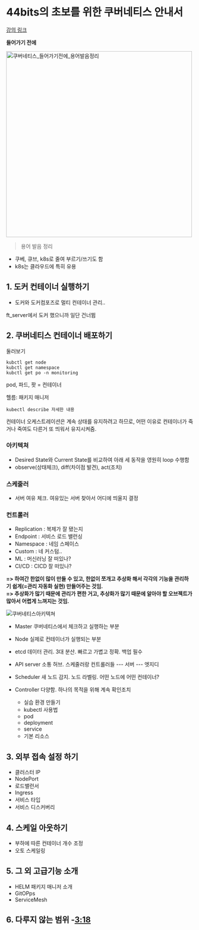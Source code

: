 # 44bits의 초보를 위한 쿠버네티스 안내서

[강의 링크](https://www.youtube.com/watch?v=c4boZ4iFStg&list=PLIUCBpK1dpsNf1m-2kiosmfn2nXfljQgb&index=3)

**들어가기 전에**

<img width="500" alt="쿠버네티스_들어가기전에_용어발음정리" src="https://user-images.githubusercontent.com/53321189/104146876-a25a4680-540f-11eb-9f14-2e9113e7632b.png">

> 용어 발음 정리

- 쿠베, 큐브, k8s로 줄여 부르기/쓰기도 함
- k8s는 클라우드에 특히 유용


## 1. 도커 컨테이너 실행하기
  - 도커와 도커컴포즈로 멀티 컨테이너 관리..

ft_server에서 도커 했으니까 일단 건너뜀

## 2. 쿠버네티스 컨테이너 배포하기

둘러보기

~~~
kubctl get node
kubctl get namespace
kubctl get po -n monitoring
~~~

pod, 파드, 팟 = 컨테이너

헬름: 패키지 매니저

~~~
kubectl describe 자세한 내용
~~~

컨테이너 오케스트레이션은 계속 상태를 유지하려고 하므로, 어떤 이유로 컨테이너가 죽거나 죽여도
다른거 또 띄워서 유지시켜줌.

### 아키텍쳐
- Desired State와 Current State를 비교하여 아래 세 동작을 영원히 loop 수행함
- observe(상태체크), diff(차이점 발견), act(조치)

### 스케줄러
- 서버 여유 체크. 여유있는 서버 찾아서 어디에 띄울지 결정

### 컨트롤러
- Replication : 복제가 잘 됐는지
- Endpoint : 서비스 로드 밸런싱
- Namespace : 네임 스페이스
- Custom : 네 커스텀..
- ML : 머신러닝 잘 떠있나?
- CI/CD : CICD 잘 떠있나?


**=> 하여간 한없이 많이 만들 수 있고, 한없이 쪼개고 추상화 해서 각각의 기능을 관리하기 쉽게(=관리 자동화 실현) 만들어주는 것임.<br>
=> 추상화가 많기 때문에 관리가 편한 거고, 추상화가 많기 때문에 알아야 할 오브젝트가 많아서 어렵게 느껴지는 것임.**


![쿠버네티스아키텍쳐](https://user-images.githubusercontent.com/53321189/104276022-5975c100-54e7-11eb-8f3c-ba6782126841.png)

- Master 쿠버네티스에서 체크하고 실행하는 부분
- Node 실제로 컨테이너가 실행되는 부분
- etcd 데이터 관리. 3대 분산. 빠르고 가볍고 정확. 백업 필수
- API server 소통 허브. 스케줄러랑 컨트롤러들 --- 서버 --- 엣지디
- Scheduler 새 노드 감지. 노드 라벨링. 어떤 노드에 어떤 컨테이너?
- Controller 다양함. 하나의 목적을 위해 계속 확인조치





  - 실습 환경 만들기
  - kubectl 사용법
  - pod
  - deployment
  - service
  - 기본 리소스
  
## 3. 외부 접속 설정 하기
  - 클러스터 IP
  - NodePort
  - 로드밸런서
  - Ingress
  - 서비스 타입
  - 서비스 디스커버리

## 4. 스케일 아웃하기
  - 부하에 따른 컨테이너 개수 조정
  - 오토 스케일링
  
## 5. 그 외 고급기능 소개
  - HELM 패키지 매니저 소개
  - GitOPps
  - ServiceMesh
  
## 6. 다루지 않는 범위 -[3:18](https://www.youtube.com/watch?v=c4boZ4iFStg&list=PLIUCBpK1dpsNf1m-2kiosmfn2nXfljQgb&index=3)
